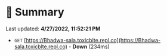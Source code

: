 # 📖 Summary
Last updated: **4/27/2022, 11:52:21 PM**

- `GET` [https://Bhadwa-sala.toxicblte.repl.co](https://Bhadwa-sala.toxicblte.repl.co) - **Down** (234ms)

